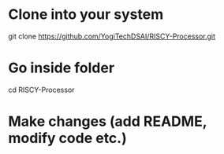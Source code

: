 # Clone into your system
git clone https://github.com/YogiTechDSAI/RISCY-Processor.git

# Go inside folder
cd RISCY-Processor

# Make changes (add README, modify code etc.)
